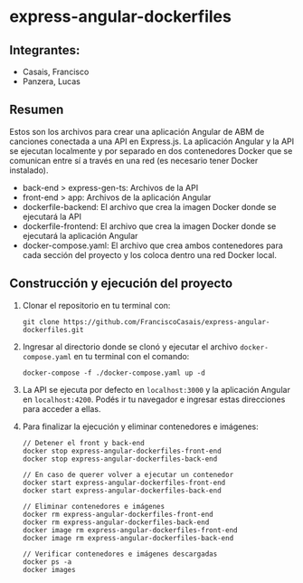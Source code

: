 # express-angular-dockerfiles

## Integrantes:

- Casais, Francisco
- Panzera, Lucas

## Resumen

Estos son los archivos para crear una aplicación Angular de ABM de canciones conectada a una API en Express.js. La aplicación Angular y la API se ejecutan localmente y por separado en dos contenedores Docker que se comunican entre sí a través en una red (es necesario tener Docker instalado).

- back-end > express-gen-ts: Archivos de la API
- front-end > app: Archivos de la aplicación Angular
- dockerfile-backend: El archivo que crea la imagen Docker donde se ejecutará la API
- dockerfile-frontend: El archivo que crea la imagen Docker donde se ejecutará la aplicación Angular
- docker-compose.yaml: El archivo que crea ambos contenedores para cada sección del proyecto y los coloca dentro una red Docker local.

## Construcción y ejecución del proyecto

1. Clonar el repositorio en tu terminal con:

    ```git clone https://github.com/FranciscoCasais/express-angular-dockerfiles.git```

2. Ingresar al directorio donde se clonó y ejecutar el archivo ```docker-compose.yaml``` en tu terminal con el comando:

    ```docker-compose -f ./docker-compose.yaml up -d```

3. La API se ejecuta por defecto en ```localhost:3000``` y la aplicación Angular en ```localhost:4200```. Podés ir tu navegador e ingresar estas direcciones para acceder a ellas.
4. Para finalizar la ejecución y eliminar contenedores e imágenes:

    ```
    // Detener el front y back-end
    docker stop express-angular-dockerfiles-front-end
    docker stop express-angular-dockerfiles-back-end

    // En caso de querer volver a ejecutar un contenedor
    docker start express-angular-dockerfiles-front-end
    docker start express-angular-dockerfiles-back-end

    // Eliminar contenedores e imágenes
    docker rm express-angular-dockerfiles-front-end
    docker rm express-angular-dockerfiles-back-end
    docker image rm express-angular-dockerfiles-front-end
    docker image rm express-angular-dockerfiles-back-end

    // Verificar contenedores e imágenes descargadas
    docker ps -a
    docker images
    ```

